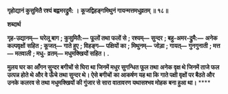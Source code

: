 **गृहोद्यानं कुसुमितै रश्यं बह्वमरद्रुमै: ।** **कूजद्विहङ्गमिथुनं गायन्मत्तमधुव्रतम् ॥ १८॥** 

**शब्दार्थ** 

**गृह-उद्यानम्—** **घरेलू बाग** **; कुसुमितै:—** **फूलों तथा फलों से** **; रश्यम्—** **सुन्दर** **; बहु-अमर-द्रुमै:—** **अनेक कल्पवृक्षों** **सहित** **; कूजत्—** **गाते हुए** **; विहङ्ग—** **पक्षियों का** **; मिथुनम्—** **जोड़ा** **; गायत्—** **गुनगुनाती** **; मत्त—** **मतवाली** **; मधु-** **व्रतम्—** **मधुमक्खियों सहित।** **.** 

**मुलय घर का आँगन सुन्दर बगीचों से घिरा था जिनमें मधुर सुगन्धित फूल तथा** **अनेक वृक्ष थे जिनमें ताजे फल उत्पन्न होते थे और वे ऊँचे तथा सुन्दर थे। ऐसे बगीचों** **का आकर्षण यह था कि गाते पक्षी वृक्षों पर बैठते और उनके कलरव से तथा** **मधुमक्खियों की गुंजार से सारा वातावरण यथासश्भव मोहक बना हुआ था।** **** 